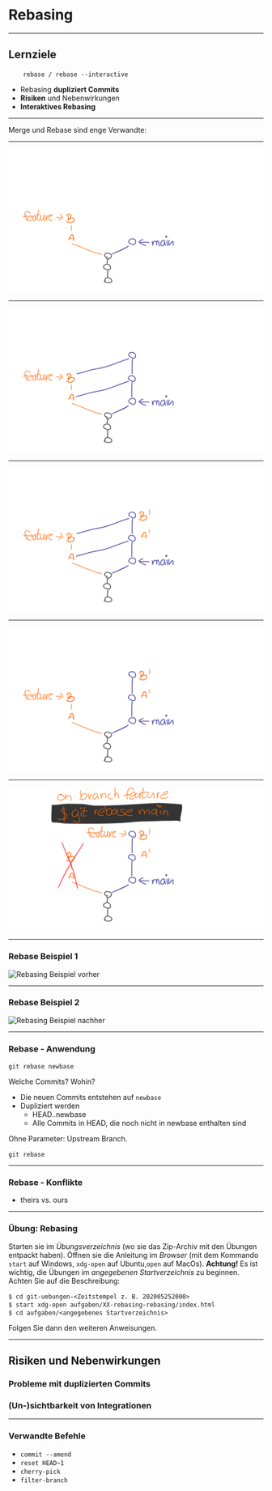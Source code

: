 # Rebasing

---

## Lernziele

```
    rebase / rebase --interactive
```

 * Rebasing **dupliziert Commits**
 * **Risiken** und Nebenwirkungen
 * **Interaktives Rebasing**

---

Merge und Rebase sind enge Verwandte:

---

![zwei Branches](rebase-01.png)

---

![Mergen](rebase-02.png)

---

![Interpretation](rebase-03.png)

---

![Vorgänger vergessen](rebase-04.png)

---

![Ein rebase](rebase-05.png)

---

### Rebase Beispiel 1

![Rebasing Beispiel vorher](abb-branches-beispiel-rebase-vorher.png)


---

### Rebase Beispiel 2

![Rebasing Beispiel nachher](abb-branches-beispiel-rebase-nachher.png)


---

### Rebase - Anwendung

    git rebase newbase

Welche Commits? Wohin?

 * Die neuen Commits entstehen auf `newbase`
 * Dupliziert werden
   - HEAD..newbase
   - Alle Commits in HEAD, die noch
     nicht in newbase enthalten sind

Ohne Parameter: Upstream Branch.

    git rebase

---

### Rebase - Konflikte

 * theirs vs. ours

---

### Übung: Rebasing

Starten sie im *Übungsverzeichnis* (wo sie das Zip-Archiv mit den
Übungen entpackt haben).
Öffnen sie die Anleitung im *Browser* (mit dem Kommando `start` auf
Windows, `xdg-open` auf Ubuntu,`open` auf MacOs).
**Achtung!** Es ist wichtig, die Übungen im *angegebenen
Startverzeichnis* zu beginnen. Achten Sie auf die Beschreibung:

    $ cd git-uebungen-<Zeitstempel z. B. 202005252000>
    $ start xdg-open aufgaben/XX-rebasing-rebasing/index.html
    $ cd aufgaben/<angegebenes Startverzeichnis>

Folgen Sie dann den weiteren Anweisungen.


---


## Risiken und Nebenwirkungen

### Probleme mit duplizierten Commits

### (Un-)sichtbarkeit von Integrationen

---


### Verwandte Befehle

 * `commit --amend`
 * `reset HEAD~1`
 * `cherry-pick`
 * `filter-branch`


